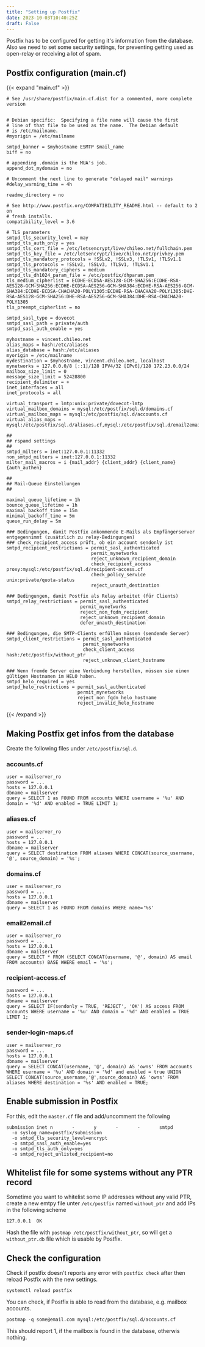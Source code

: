 ```yaml
---
title: "Setting up Postfix"
date: 2023-10-03T10:40:25Z
draft: False
---
```


Postfix has to be configured for getting it's information from the database. Also we need to set some security settings, for preventing getting used as open-relay or receiving a lot of spam.

## Postfix configuration (main.cf)
{{< expand "main.cf" >}}
```plain
# See /usr/share/postfix/main.cf.dist for a commented, more complete version


# Debian specific:  Specifying a file name will cause the first
# line of that file to be used as the name.  The Debian default
# is /etc/mailname.
#myorigin = /etc/mailname

smtpd_banner = $myhostname ESMTP $mail_name
biff = no

# appending .domain is the MUA's job.
append_dot_mydomain = no

# Uncomment the next line to generate "delayed mail" warnings
#delay_warning_time = 4h

readme_directory = no

# See http://www.postfix.org/COMPATIBILITY_README.html -- default to 2 on
# fresh installs.
compatibility_level = 3.6

# TLS parameters
smtpd_tls_security_level = may
smtpd_tls_auth_only = yes
smtpd_tls_cert_file = /etc/letsencrypt/live/chileo.net/fullchain.pem
smtpd_tls_key_file = /etc/letsencrypt/live/chileo.net/privkey.pem
smtpd_tls_mandatory_protocols = !SSLv2, !SSLv3, !TLSv1, !TLSv1.1
smtpd_tls_protocols = !SSLv2, !SSLv3, !TLSv1, !TLSv1.1
smtpd_tls_mandatory_ciphers = medium
smtpd_tls_dh1024_param_file = /etc/postfix/dhparam.pem
tls_medium_cipherlist = ECDHE-ECDSA-AES128-GCM-SHA256:ECDHE-RSA-AES128-GCM-SHA256:ECDHE-ECDSA-AES256-GCM-SHA384:ECDHE-RSA-AES256-GCM-SHA384:ECDHE-ECDSA-CHACHA20-POLY1305:ECDHE-RSA-CHACHA20-POLY1305:DHE-RSA-AES128-GCM-SHA256:DHE-RSA-AES256-GCM-SHA384:DHE-RSA-CHACHA20-POLY1305
tls_preempt_cipherlist = no

smtpd_sasl_type = dovecot
smtpd_sasl_path = private/auth
smtpd_sasl_auth_enable = yes

myhostname = vincent.chileo.net
alias_maps = hash:/etc/aliases
alias_database = hash:/etc/aliases
myorigin = /etc/mailname
mydestination = $myhostname, vincent.chileo.net, localhost
mynetworks = 127.0.0.0/8 [::1]/128 IPV4/32 [IPv6]/128 172.23.0.0/24
mailbox_size_limit = 0
message_size_limit = 52428800
recipient_delimiter = +
inet_interfaces = all
inet_protocols = all

virtual_transport = lmtp:unix:private/dovecot-lmtp
virtual_mailbox_domains = mysql:/etc/postfix/sql.d/domains.cf
virtual_mailbox_maps = mysql:/etc/postfix/sql.d/accounts.cf
virtual_alias_maps = mysql:/etc/postfix/sql.d/aliases.cf,mysql:/etc/postfix/sql.d/email2email.cf

##
## rspamd settings
##
smtpd_milters = inet:127.0.0.1:11332
non_smtpd_milters = inet:127.0.0.1:11332
milter_mail_macros = i {mail_addr} {client_addr} {client_name} {auth_authen}

##
## Mail-Queue Einstellungen
##

maximal_queue_lifetime = 1h
bounce_queue_lifetime = 1h
maximal_backoff_time = 15m
minimal_backoff_time = 5m
queue_run_delay = 5m

### Bedingungen, damit Postfix ankommende E-Mails als Empfängerserver entgegennimmt (zusätzlich zu relay-Bedingungen)
### check_recipient_access prüft, ob ein account sendonly ist
smtpd_recipient_restrictions = permit_sasl_authenticated
                               permit_mynetworks
                               reject_unknown_recipient_domain
                               check_recipient_access proxy:mysql:/etc/postfix/sql.d/recipient-access.cf
                               check_policy_service unix:private/quota-status
                               reject_unauth_destination

### Bedingungen, damit Postfix als Relay arbeitet (für Clients)
smtpd_relay_restrictions = permit_sasl_authenticated
                           permit_mynetworks
                           reject_non_fqdn_recipient
                           reject_unknown_recipient_domain
                           defer_unauth_destination

### Bedingungen, die SMTP-Clients erfüllen müssen (sendende Server)
smtpd_client_restrictions = permit_sasl_authenticated
                            permit_mynetworks
                            check_client_access hash:/etc/postfix/without_ptr
                            reject_unknown_client_hostname

### Wenn fremde Server eine Verbindung herstellen, müssen sie einen gültigen Hostnamen im HELO haben.
smtpd_helo_required = yes
smtpd_helo_restrictions = permit_sasl_authenticated
                          permit_mynetworks
                          reject_non_fqdn_helo_hostname
                          reject_invalid_helo_hostname
```
{{< /expand >}}

## Making Postfix get infos from the database
Create the following files under `/etc/postfix/sql.d`.

### accounts.cf
```plain
user = mailserver_ro
password = ...
hosts = 127.0.0.1
dbname = mailserver
query = SELECT 1 as FOUND FROM accounts WHERE username = '%u' AND domain = '%d' AND enabled = TRUE LIMIT 1;
```

### aliases.cf
```plain
user = mailserver_ro
password = ...
hosts = 127.0.0.1
dbname = mailserver
query = SELECT destination FROM aliases WHERE CONCAT(source_username, '@', source_domain) = '%s';
```

### domains.cf
```plain
user = mailserver_ro
password = ...
hosts = 127.0.0.1
dbname = mailserver
query = SELECT 1 as FOUND FROM domains WHERE name='%s'
```

### email2email.cf
```plain
user = mailserver_ro
password = ...
hosts = 127.0.0.1
dbname = mailserver
query = SELECT * FROM (SELECT CONCAT(username, '@', domain) AS email FROM accounts) BASE WHERE email = '%s';
```

### recipient-access.cf
```plain
password = ...
hosts = 127.0.0.1
dbname = mailserver
query = SELECT IF(sendonly = TRUE, 'REJECT', 'OK') AS access FROM accounts WHERE username = '%u' AND domain = '%d' AND enabled = TRUE LIMIT 1;
```

### sender-login-maps.cf
```plain
user = mailserver_ro
password = ...
hosts = 127.0.0.1
dbname = mailserver
query = SELECT CONCAT(username, '@', domain) AS 'owns' FROM accounts WHERE username = '%u' AND domain = '%d' and enabled = true UNION SELECT CONCAT(source_username,'@',source_domain) AS 'owns' FROM aliases WHERE destination = '%s' AND enabled = TRUE;
```

## Enable submission in Postfix
For this, edit the `master.cf` file and add/uncomment the following
```plain
submission inet n       -       y       -       -       smtpd
  -o syslog_name=postfix/submission
  -o smtpd_tls_security_level=encrypt
  -o smtpd_sasl_auth_enable=yes
  -o smtpd_tls_auth_only=yes
  -o smtpd_reject_unlisted_recipient=no
```

## Whitelist file for some systems without any PTR record
Sometime you want to whitelist some IP addresses without any valid PTR, create a new emtpy file unter `/etc/postfix` named `without_ptr` and add IPs in the following scheme
```plain
127.0.0.1  OK
```

Hash the file with `postmap /etc/postfix/without_ptr`, so will get a `without_ptr.db` file which is usable by Postfix.

## Check the configuration
Check if postfix doesn't reports any error with `postfix check` after then reload Postfix with the new settings.
```plain
systemctl reload postfix
```

You can check, if Postfix is able to read from the database, e.g. mailbox accounts.
```plain
postmap -q some@email.com mysql:/etc/postfix/sql.d/accounts.cf
```

This should report 1, if the mailbox is found in the database, otherwis nothing.